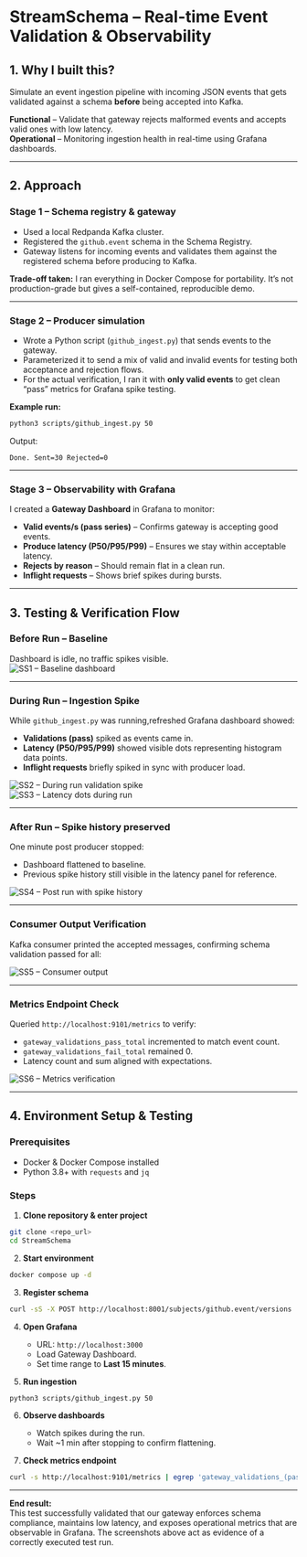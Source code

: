 # StreamSchema – Real-time Event Validation & Observability

## 1. Why I built this?  
Simulate an event ingestion pipeline with incoming JSON events that gets validated against a schema **before** being accepted into Kafka.  


 **Functional** – Validate that gateway rejects malformed events and accepts valid ones with low latency.  
 **Operational** – Monitoring ingestion health in real-time using Grafana dashboards.  


---

## 2. Approach  

### **Stage 1 – Schema registry & gateway**
- Used a local Redpanda Kafka cluster.
- Registered the `github.event` schema in the Schema Registry.
- Gateway listens for incoming events and validates them against the registered schema before producing to Kafka.

**Trade-off taken:** I ran everything in Docker Compose for portability. It’s not production-grade but gives a self-contained, reproducible demo.

---

### **Stage 2 – Producer simulation**
- Wrote a Python script (`github_ingest.py`) that sends events to the gateway.
- Parameterized it to send a mix of valid and invalid events for testing both acceptance and rejection flows.
- For the actual verification, I ran it with **only valid events** to get clean “pass” metrics for Grafana spike testing.

**Example run:**
```bash
python3 scripts/github_ingest.py 50
```
Output:
```
Done. Sent=30 Rejected=0
```
  
---

### **Stage 3 – Observability with Grafana**
I created a **Gateway Dashboard** in Grafana to monitor:

- **Valid events/s (pass series)** – Confirms gateway is accepting good events.
- **Produce latency (P50/P95/P99)** – Ensures we stay within acceptable latency.
- **Rejects by reason** – Should remain flat in a clean run.
- **Inflight requests** – Shows brief spikes during bursts.

---

## 3. Testing & Verification Flow  

### **Before Run – Baseline**
Dashboard is idle, no traffic spikes visible.  
![SS1 – Baseline dashboard](screenshots/SS1.png)

---

### **During Run – Ingestion Spike**
While `github_ingest.py` was running,refreshed Grafana dashboard showed:
- **Validations (pass)** spiked as events came in.
- **Latency (P50/P95/P99)** showed visible dots representing histogram data points.
- **Inflight requests** briefly spiked in sync with producer load.  

![SS2 – During run validation spike](screenshots/SS2.png)  
![SS3 – Latency dots during run](screenshots/SS3.png)

---

### **After Run – Spike history preserved**
One minute post producer stopped:
- Dashboard flattened to baseline.
- Previous spike history still visible in the latency panel for reference.  

![SS4 – Post run with spike history](screenshots/SS4.png)

---

### **Consumer Output Verification**
 Kafka consumer printed the accepted messages, confirming schema validation passed for all:  

![SS5 – Consumer output](screenshots/SS5.png)

---

### **Metrics Endpoint Check**
Queried `http://localhost:9101/metrics` to verify:
- `gateway_validations_pass_total` incremented to match event count.
- `gateway_validations_fail_total` remained 0.
- Latency count and sum aligned with expectations.  

![SS6 – Metrics verification](screenshots/SS6.png)

---

## 4. Environment Setup & Testing  

### **Prerequisites**
- Docker & Docker Compose installed
- Python 3.8+ with `requests` and `jq`

### **Steps**
1. **Clone repository & enter project**
```bash
git clone <repo_url>
cd StreamSchema
```
2. **Start environment**
```bash
docker compose up -d
```
3. **Register schema**
```bash
curl -sS -X POST http://localhost:8001/subjects/github.event/versions   -H 'Content-Type: application/json'   --data-binary @/tmp/github_event_body.json | jq .
```
4. **Open Grafana**
   - URL: `http://localhost:3000`
   - Load Gateway Dashboard.
   - Set time range to **Last 15 minutes**.

5. **Run ingestion**
```bash
python3 scripts/github_ingest.py 50
```

6. **Observe dashboards**
   - Watch spikes during the run.
   - Wait ~1 min after stopping to confirm flattening.

7. **Check metrics endpoint**
```bash
curl -s http://localhost:9101/metrics | egrep 'gateway_validations_(pass|fail)_total|produce_latency_seconds_(count|sum)'
```

---

**End result:**  
This test successfully validated that our gateway enforces schema compliance, maintains low latency, and exposes operational metrics that are observable in Grafana. The screenshots above act as evidence of a correctly executed test run.
